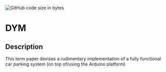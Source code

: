 ![GitHub code size in bytes](https://img.shields.io/github/languages/code-size/svenpetermanec/DYM)

# DYM
## Description
This term paper devises a rudimentary implementation of a fully functional car parking system (on top of/using the Arduino platform)
